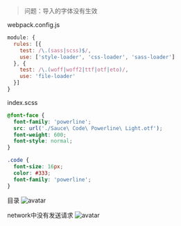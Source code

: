 > 问题：导入的字体没有生效

webpack.config.js
```javascript
module: {
  rules: [{
    test: /\.(sass|scss)$/,
    use: ['style-loader', 'css-loader', 'sass-loader']
  }, {
    test: /\.(woff|woff2|ttf|otf|eto)/,
    use: 'file-loader'
  }]
}
```

index.scss
```css
@font-face {
  font-family: 'powerline';
  src: url('./Sauce\ Code\ Powerline\ Light.otf');
  font-weight: 600;
  font-style: normal;
}

.code {
  font-size: 16px;
  color: #333;
  font-family: 'powerline';
}
```

目录
![avatar](https://img-blog.csdnimg.cn/20210125231505513.jpg#pic_center)

network中没有发送请求
![avatar](https://img-blog.csdnimg.cn/20210125232150807.png?x-oss-process=image/watermark,type_ZmFuZ3poZW5naGVpdGk,shadow_10,text_aHR0cHM6Ly9ibG9nLmNzZG4ubmV0L3dlaXhpbl80NTEwMjI3MA==,size_16,color_FFFFFF,t_70)
